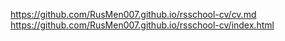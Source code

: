 https://github.com/RusMen007.github.io/rsschool-cv/cv.md  
https://github.com/RusMen007.github.io/rsschool-cv/index.html
